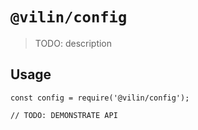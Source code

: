 # `@vilin/config`

> TODO: description

## Usage

```
const config = require('@vilin/config');

// TODO: DEMONSTRATE API
```
